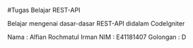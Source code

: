 #Tugas Belajar REST-API

Belajar mengenai dasar-dasar REST-API didalam CodeIgniter

Nama : Alfian Rochmatul Irman NIM : E41181407 Golongan : D
